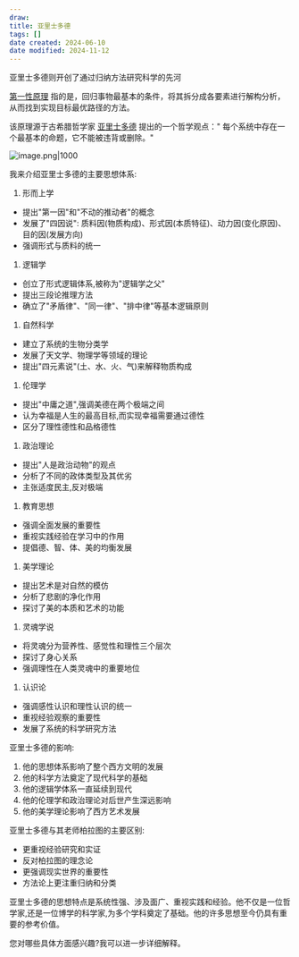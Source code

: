 ```yaml
---
draw:
title: 亚里士多德
tags: []
date created: 2024-06-10
date modified: 2024-11-12
---
```


亚里士多德则开创了通过归纳方法研究科学的先河

<!-- more -->

[第一性原理](第一性原理.md) 指的是，回归事物最基本的条件，将其拆分成各要素进行解构分析，从而找到实现目标最优路径的方法。

该原理源于古希腊哲学家 [亚里士多德](https://wiki.mbalib.com/wiki/%E4%BA%9A%E9%87%8C%E5%A3%AB%E5%A4%9A%E5%BE%B7 "亚里士多德") 提出的一个哲学观点：" 每个系统中存在一个最基本的命题，它不能被违背或删除。"

![image.png|1000](https://imagehosting4picgo.oss-cn-beijing.aliyuncs.com/imagehosting/fix-dir%2Fpicgo%2Fpicgo-clipboard-images%2F2024%2F07%2F10%2F22-29-08-daafe7fe2b6fc543994abc353839341f-20240710222907-de89b7.png)

我来介绍亚里士多德的主要思想体系:

1. 形而上学
- 提出"第一因"和"不动的推动者"的概念
- 发展了"四因说": 质料因(物质构成)、形式因(本质特征)、动力因(变化原因)、目的因(发展方向)
- 强调形式与质料的统一

1. 逻辑学
- 创立了形式逻辑体系,被称为"逻辑学之父"
- 提出三段论推理方法
- 确立了"矛盾律"、"同一律"、"排中律"等基本逻辑原则

1. 自然科学
- 建立了系统的生物分类学
- 发展了天文学、物理学等领域的理论
- 提出"四元素说"(土、水、火、气)来解释物质构成

1. 伦理学
- 提出"中庸之道",强调美德在两个极端之间
- 认为幸福是人生的最高目标,而实现幸福需要通过德性
- 区分了理性德性和品格德性

1. 政治理论
- 提出"人是政治动物"的观点
- 分析了不同的政体类型及其优劣
- 主张适度民主,反对极端

1. 教育思想
- 强调全面发展的重要性
- 重视实践经验在学习中的作用
- 提倡德、智、体、美的均衡发展

1. 美学理论
- 提出艺术是对自然的模仿
- 分析了悲剧的净化作用
- 探讨了美的本质和艺术的功能

1. 灵魂学说
- 将灵魂分为营养性、感觉性和理性三个层次
- 探讨了身心关系
- 强调理性在人类灵魂中的重要地位

1. 认识论
- 强调感性认识和理性认识的统一
- 重视经验观察的重要性
- 发展了系统的科学研究方法

亚里士多德的影响:

1. 他的思想体系影响了整个西方文明的发展
2. 他的科学方法奠定了现代科学的基础
3. 他的逻辑学体系一直延续到现代
4. 他的伦理学和政治理论对后世产生深远影响
5. 他的美学理论影响了西方艺术发展

亚里士多德与其老师柏拉图的主要区别:

- 更重视经验研究和实证
- 反对柏拉图的理念论
- 更强调现实世界的重要性
- 方法论上更注重归纳和分类

亚里士多德的思想特点是系统性强、涉及面广、重视实践和经验。他不仅是一位哲学家,还是一位博学的科学家,为多个学科奠定了基础。他的许多思想至今仍具有重要的参考价值。

您对哪些具体方面感兴趣?我可以进一步详细解释。
